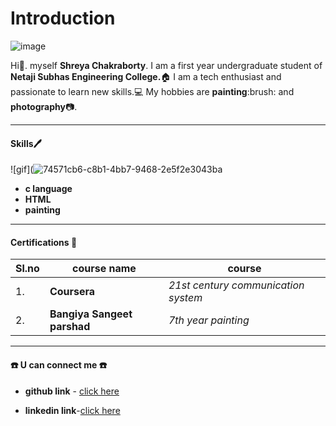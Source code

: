 # Introduction

![image](https://user-images.githubusercontent.com/91650055/135705293-12b93827-2a16-41c7-8470-b3b4260dcc96.jpg)


Hi:wave:. myself **Shreya Chakraborty**.
I am a first year undergraduate student of **Netaji Subhas Engineering College.**:house:
I am a tech enthusiast and passionate to learn new skills.:computer:
My hobbies are **painting**:brush: and **photography**:camera:.
***
#### Skills:pen:

 ![gif](![74571cb6-c8b1-4bb7-9468-2e5f2e3043ba](https://user-images.githubusercontent.com/91650055/135705632-6b348099-9080-4e8b-8c99-6dda11f93e92.gif)


- **c language**
- **HTML**                      
- **painting**

***

#### Certifications :receipt:
|Sl.no|course name|course
|---|---|---|
|1.| **Coursera**|*21st century communication system*|
|2.|**Bangiya Sangeet parshad**|*7th year painting*|

***

#### :phone: U can connect me :phone:
- **github link** - [click here](https://github.com/SiennaBrook)

- **linkedin link**-[click here](https://www.linkedin.com/in/shreya-chakraborty-b83190205)

